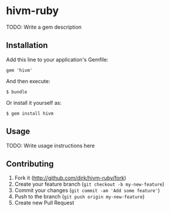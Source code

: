 # hivm-ruby

TODO: Write a gem description

## Installation

Add this line to your application's Gemfile:

    gem 'hivm'

And then execute:

    $ bundle

Or install it yourself as:

    $ gem install hivm

## Usage

TODO: Write usage instructions here

## Contributing

1. Fork it (http://github.com/dirk/hivm-ruby/fork)
2. Create your feature branch (`git checkout -b my-new-feature`)
3. Commit your changes (`git commit -am 'Add some feature'`)
4. Push to the branch (`git push origin my-new-feature`)
5. Create new Pull Request
